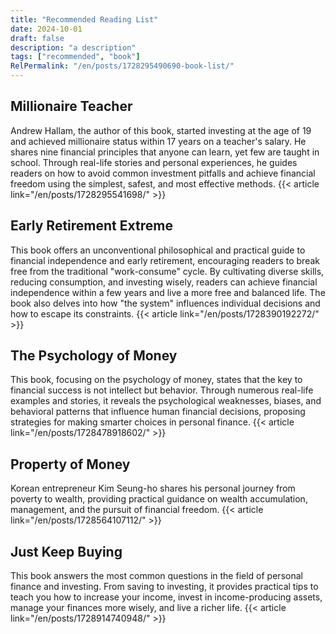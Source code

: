```yaml
---
title: "Recommended Reading List"
date: 2024-10-01
draft: false
description: "a description"
tags: ["recommended", "book"]
RelPermalink: "/en/posts/1728295490690-book-list/"
---
```


## Millionaire Teacher
Andrew Hallam, the author of this book, started investing at the age of 19 and achieved millionaire status within 17 years on a teacher's salary. He shares nine financial principles that anyone can learn, yet few are taught in school. Through real-life stories and personal experiences, he guides readers on how to avoid common investment pitfalls and achieve financial freedom using the simplest, safest, and most effective methods.
{{< article link="/en/posts/1728295541698/" >}}

## Early Retirement Extreme

This book offers an unconventional philosophical and practical guide to financial independence and early retirement, encouraging readers to break free from the traditional "work-consume" cycle. By cultivating diverse skills, reducing consumption, and investing wisely, readers can achieve financial independence within a few years and live a more free and balanced life. The book also delves into how "the system" influences individual decisions and how to escape its constraints.
{{< article link="/en/posts/1728390192272/" >}}

## The Psychology of Money

This book, focusing on the psychology of money, states that the key to financial success is not intellect but behavior. Through numerous real-life examples and stories, it reveals the psychological weaknesses, biases, and behavioral patterns that influence human financial decisions, proposing strategies for making smarter choices in personal finance. 
{{< article link="/en/posts/1728478918602/" >}}

## Property of Money

Korean entrepreneur Kim Seung-ho shares his personal journey from poverty to wealth, providing practical guidance on wealth accumulation, management, and the pursuit of financial freedom.
{{< article link="/en/posts/1728564107112/" >}}

## Just Keep Buying

This book answers the most common questions in the field of personal finance and investing. From saving to investing, it provides practical tips to teach you how to increase your income, invest in income-producing assets, manage your finances more wisely, and live a richer life.
{{< article link="/en/posts/1728914740948/" >}}